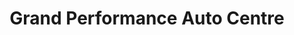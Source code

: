 ---
title: "Grand Performance Auto Centre"
url: /richmond/grand-performance-auto-centre/
shop: car repair
---